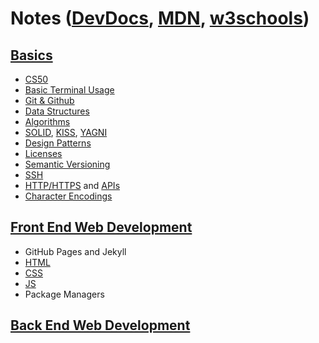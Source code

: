 <!--https://wasim-j.github.io/-->

# Notes ([DevDocs](https://devdocs.io/), [MDN](https://developer.mozilla.org/en-US/docs/Web/Reference), [w3schools](https://www.w3schools.com/))

## [Basics](https://www.freecodecamp.org/news/2019-web-developer-roadmap/)

- [CS50](https://www.youtube.com/playlist?list=PLWKjhJtqVAbmGw5fN5BQlwuug-8bDmabi)
- [Basic Terminal Usage](./basics/cli.md)
- [Git & Github](./basics/git.md)
- [Data Structures](./basics/data-str.md)
- [Algorithms](./basics/algs.md)
- [SOLID](https://en.wikipedia.org/wiki/SOLID), [KISS](https://en.wikipedia.org/wiki/KISS_principle), [YAGNI](https://en.wikipedia.org/wiki/You_aren%27t_gonna_need_it)
- [Design Patterns](https://dev.to/flippedcoding/4-design-patterns-in-web-development-55p7)
- [Licenses](./basics/licenses.md)
- [Semantic Versioning](https://medium.com/@jameshamann/a-brief-guide-to-semantic-versioning-c6055d87c90e)
- [SSH](./basics/ssh.md)
- [HTTP/HTTPS](https://developer.mozilla.org/en-US/docs/Web/HTTP) and [APIs](https://developer.mozilla.org/en-US/docs/Web/API)
- [Character Encodings](https://www.w3schools.com/charsets/)

## [Front End Web Development](https://roadmap.sh/frontend)
- GitHub Pages and Jekyll
- [HTML](./front-end/html/index.md)
- [CSS](./front-end/css/index.md)
- [JS](./front-end/js/index.md)
- Package Managers

## [Back End Web Development](https://roadmap.sh/backend)